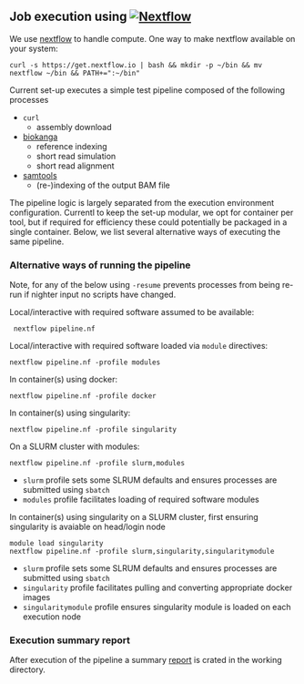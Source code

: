 Job execution using [![Nextflow](https://www.nextflow.io/img/nextflow2014_no-bg.png)](https://www.nextflow.io/)
--------------------------------------------------------

We use [nextflow](https://www.nextflow.io/) to handle compute. One way to make nextflow available on your system: 

`curl -s https://get.nextflow.io | bash && mkdir -p ~/bin && mv nextflow ~/bin && PATH+=":~/bin"`

Current set-up executes a simple test pipeline composed of the following processes

* `curl` 
  * assembly download
* [biokanga](https://github.com/csiro-crop-informatics/biokanga) 
  * reference indexing 
  * short read simulation
  * short read alignment 
* [samtools](http://www.htslib.org/) 
  * (re-)indexing of the output BAM file 


The pipeline logic is largely separated from the execution environment configuration. 
Currentl to keep the set-up modular, we opt for container per tool, but if required for efficiency these could potentially be packaged in a single container.
Below, we list several alternative ways of executing the same pipeline. 

### Alternative ways of running the pipeline

Note, for any of the below using `-resume` prevents processes from being re-run if nighter input no scripts have changed.

Local/interactive with required software assumed to be available:

``` nextflow pipeline.nf```

Local/interactive with required software loaded via `module` directives:

```nextflow pipeline.nf -profile modules```

In container(s) using docker:

```nextflow pipeline.nf -profile docker```


In container(s) using singularity:

```nextflow pipeline.nf -profile singularity```

On a SLURM cluster with modules:

```nextflow pipeline.nf -profile slurm,modules```

* `slurm` profile sets some SLRUM defaults and ensures processes are submitted using `sbatch`
* `modules` profile facilitates loading of required software modules

In container(s) using singularity on a SLURM cluster, first ensuring singularity is avaiable on head/login node


```
module load singularity
nextflow pipeline.nf -profile slurm,singularity,singularitymodule
```

* `slurm` profile sets some SLRUM defaults and ensures processes are submitted using `sbatch`
* `singularity` profile facilitates pulling and converting appropriate docker images 
* `singularitymodule` profile ensures singularity module is loaded on each execution node

### Execution summary report

After execution of the pipeline a summary [report](report.html) is crated in the working directory.


